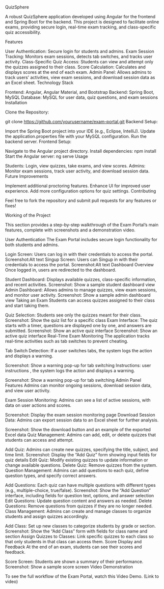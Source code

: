 QuizSphere

A robust QuizSphere application developed using Angular for the frontend and Spring Boot for the backend. This project is designed to facilitate online exams, providing secure login, real-time exam tracking, and class-specific quiz accessibility.

Features

User Authentication: Secure login for students and admins.
Exam Session Tracking: Monitors exam sessions, detects tab switches, and tracks user activity.
Class-Specific Quiz Access: Students can view and attempt only the quizzes assigned to their class.
Score Calculation: Calculates and displays scores at the end of each exam.
Admin Panel: Allows admins to track users' activities, view exam sessions, and download session data as an Excel sheet.
Technology Stack

Frontend: Angular, Angular Material, and Bootstrap
Backend: Spring Boot, MySQL
Database: MySQL for user data, quiz questions, and exam sessions
Installation

Clone the Repository:

git clone https://github.com/yourusername/exam-portal.git
Backend Setup:

Import the Spring Boot project into your IDE (e.g., Eclipse, IntelliJ).
Update the application.properties file with your MySQL configuration.
Run the backend server.
Frontend Setup:

Navigate to the Angular project directory.
Install dependencies:
npm install
Start the Angular server:
ng serve
Usage

Students: Login, view quizzes, take exams, and view scores.
Admins: Monitor exam sessions, track user activity, and download session data.
Future Improvements

Implement additional proctoring features.
Enhance UI for improved user experience.
Add more configuration options for quiz settings.
Contributing

Feel free to fork the repository and submit pull requests for any features or fixes!

Working of the Project

This section provides a step-by-step walkthrough of the Exam Portal’s main features, complete with screenshots and a demonstration video.

User Authentication
The Exam Portal includes secure login functionality for both students and admins.

Login Screen: Users can log in with their credentials to access the portal.
Screenshot:Alt text
Singup Screen: Users can Singup in with their credentials to access the portal.
Screenshot:Alt text
Dashboard Overview
Once logged in, users are redirected to the dashboard.

Student Dashboard: Displays available quizzes, class-specific information, and recent activities.
Screenshot: Show a sample student dashboard view
Admin Dashboard: Allows admins to manage quizzes, view exam sessions, and monitor user activity.
Screenshot: Show a sample admin dashboard view
Taking an Exam
Students can access quizzes assigned to their class and start taking them.

Quiz Selection: Students see only the quizzes meant for their class.
Screenshot: Show the quiz list for a specific class
Exam Interface: The quiz starts with a timer, questions are displayed one by one, and answers are submitted.
Screenshot: Show an active quiz interface
Screenshot: Show an active quiz interface
Real-Time Exam Monitoring
The application tracks real-time activities such as tab switches to prevent cheating.

Tab Switch Detection: If a user switches tabs, the system logs the action and displays a warning.

Screenshot: Show a warning pop-up for tab switching
Instructions: user instructions , the system logs the action and displays a warning.

Screenshot: Show a warning pop-up for tab switching
Admin Panel Features
Admins can monitor ongoing sessions, download session data, and view user activity.

Exam Session Monitoring: Admins can see a list of active sessions, with data on user actions and scores.

Screenshot: Display the exam session monitoring page
Download Session Data: Admins can export session data to an Excel sheet for further analysis.

Screenshot: Show the download button and an example of the exported Excel data
Quiz Management: Admins can add, edit, or delete quizzes that students can access and attempt.

Add Quiz: Admins can create new quizzes, specifying the title, subject, and time limit.
Screenshot: Display the “Add Quiz” form showing input fields for quiz details
Edit Quiz: Modify existing quizzes to update information or change available questions.
Delete Quiz: Remove quizzes from the system.
Question Management: Admins can add questions to each quiz, define question types, and specify correct answers.

Add Questions: Each quiz can have multiple questions with different types (e.g., multiple-choice, true/false).
Screenshot: Show the “Add Question” interface, including fields for question text, options, and answer selection
Edit Questions: Update question content and answers as needed.
Delete Questions: Remove questions from quizzes if they are no longer needed.
Class Management: Admins can create and manage classes to organize students and assign quizzes accordingly.

Add Class: Set up new classes to categorize students by grade or section.
Screenshot: Show the “Add Class” form with fields for class name and section
Assign Quizzes to Classes: Link specific quizzes to each class so that only students in that class can access them.
Score Display and Feedback
At the end of an exam, students can see their scores and feedback.

Score Screen: Students are shown a summary of their performance.
Screenshot: Show a sample score screen
Video Demonstration

To see the full workflow of the Exam Portal, watch this Video Demo. (Link to video)
